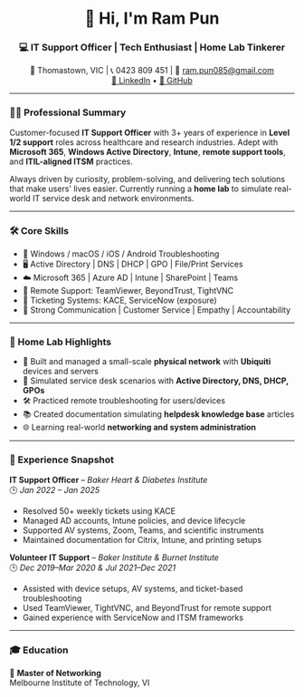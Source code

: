 <!-- README.md for RamPun-magarlegend -->

<h1 align="center">👋 Hi, I'm Ram Pun</h1>

<h3 align="center">💻 IT Support Officer | Tech Enthusiast | Home Lab Tinkerer</h3>

<p align="center">
  📍 Thomastown, VIC | 📞 0423 809 451 | 📧 <a href="mailto:ram.pun085@gmail.com">ram.pun085@gmail.com</a><br/>
  <a href="https://www.linkedin.com/in/ram-pun-au/" target="_blank">🔗 LinkedIn</a> • 
  <a href="https://github.com/RamPun-magarlegend" target="_blank">💾 GitHub</a>
</p>

---

### 👨‍💻 Professional Summary

Customer-focused **IT Support Officer** with 3+ years of experience in **Level 1/2 support** roles across healthcare and research industries. Adept with **Microsoft 365**, **Windows Active Directory**, **Intune**, **remote support tools**, and **ITIL-aligned ITSM** practices.

Always driven by curiosity, problem-solving, and delivering tech solutions that make users' lives easier. Currently running a **home lab** to simulate real-world IT service desk and network environments.

---

### 🛠️ Core Skills

- 💽 Windows / macOS / iOS / Android Troubleshooting  
- 🖥️ Active Directory | DNS | DHCP | GPO | File/Print Services  
- ☁️ Microsoft 365 | Azure AD | Intune | SharePoint | Teams  
- 🧰 Remote Support: TeamViewer, BeyondTrust, TightVNC  
- 📝 Ticketing Systems: KACE, ServiceNow (exposure)  
- 🙋 Strong Communication | Customer Service | Empathy | Accountability  

---

### 🧪 Home Lab Highlights

- 🔧 Built and managed a small-scale **physical network** with **Ubiquiti** devices and servers  
- 🧠 Simulated service desk scenarios with **Active Directory, DNS, DHCP, GPOs**  
- 🛠️ Practiced remote troubleshooting for users/devices  
- 📚 Created documentation simulating **helpdesk knowledge base** articles  
- 🌐 Learning real-world **networking and system administration**  

---

### 💼 Experience Snapshot

**IT Support Officer** – *Baker Heart & Diabetes Institute*  
🕒 *Jan 2022 – Jan 2025*  
- Resolved 50+ weekly tickets using KACE  
- Managed AD accounts, Intune policies, and device lifecycle  
- Supported AV systems, Zoom, Teams, and scientific instruments  
- Maintained documentation for Citrix, Intune, and printing setups

**Volunteer IT Support** – *Baker Institute & Burnet Institute*  
🕒 *Dec 2019–Mar 2020 & Jul 2021–Dec 2021*  
- Assisted with device setups, AV systems, and ticket-based troubleshooting  
- Used TeamViewer, TightVNC, and BeyondTrust for remote support  
- Gained experience with ServiceNow and ITSM frameworks

---

### 🎓 Education

📘 **Master of Networking**  
Melbourne Institute of Technology, VI
